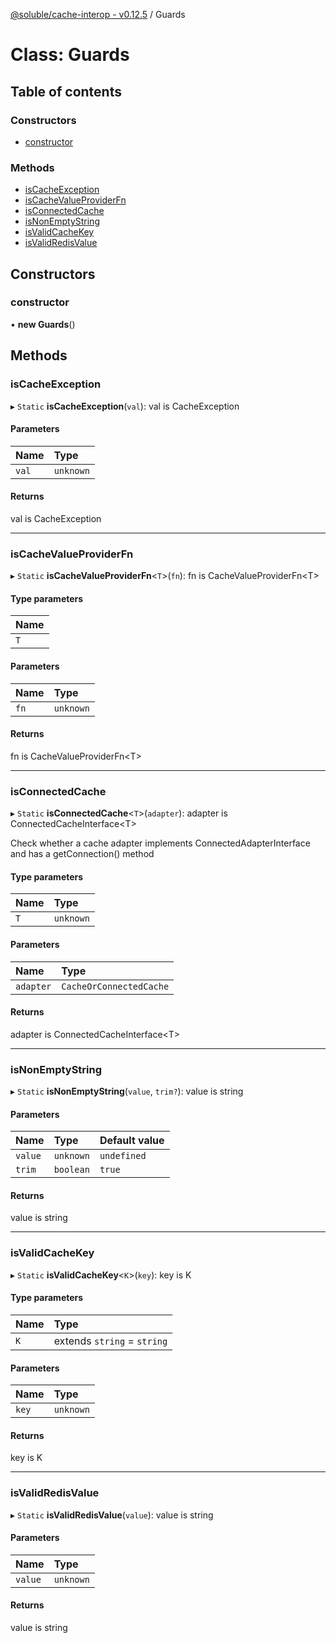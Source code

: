 [@soluble/cache-interop - v0.12.5](../README.md) / Guards

# Class: Guards

## Table of contents

### Constructors

- [constructor](Guards.md#constructor)

### Methods

- [isCacheException](Guards.md#iscacheexception)
- [isCacheValueProviderFn](Guards.md#iscachevalueproviderfn)
- [isConnectedCache](Guards.md#isconnectedcache)
- [isNonEmptyString](Guards.md#isnonemptystring)
- [isValidCacheKey](Guards.md#isvalidcachekey)
- [isValidRedisValue](Guards.md#isvalidredisvalue)

## Constructors

### constructor

• **new Guards**()

## Methods

### isCacheException

▸ `Static` **isCacheException**(`val`): val is CacheException

#### Parameters

| Name  | Type      |
| :---- | :-------- |
| `val` | `unknown` |

#### Returns

val is CacheException

---

### isCacheValueProviderFn

▸ `Static` **isCacheValueProviderFn**<`T`\>(`fn`): fn is CacheValueProviderFn<T\>

#### Type parameters

| Name |
| :--- |
| `T`  |

#### Parameters

| Name | Type      |
| :--- | :-------- |
| `fn` | `unknown` |

#### Returns

fn is CacheValueProviderFn<T\>

---

### isConnectedCache

▸ `Static` **isConnectedCache**<`T`\>(`adapter`): adapter is ConnectedCacheInterface<T\>

Check whether a cache adapter implements ConnectedAdapterInterface
and has a getConnection() method

#### Type parameters

| Name | Type      |
| :--- | :-------- |
| `T`  | `unknown` |

#### Parameters

| Name      | Type                    |
| :-------- | :---------------------- |
| `adapter` | `CacheOrConnectedCache` |

#### Returns

adapter is ConnectedCacheInterface<T\>

---

### isNonEmptyString

▸ `Static` **isNonEmptyString**(`value`, `trim?`): value is string

#### Parameters

| Name    | Type      | Default value |
| :------ | :-------- | :------------ |
| `value` | `unknown` | `undefined`   |
| `trim`  | `boolean` | `true`        |

#### Returns

value is string

---

### isValidCacheKey

▸ `Static` **isValidCacheKey**<`K`\>(`key`): key is K

#### Type parameters

| Name | Type                        |
| :--- | :-------------------------- |
| `K`  | extends `string` = `string` |

#### Parameters

| Name  | Type      |
| :---- | :-------- |
| `key` | `unknown` |

#### Returns

key is K

---

### isValidRedisValue

▸ `Static` **isValidRedisValue**(`value`): value is string

#### Parameters

| Name    | Type      |
| :------ | :-------- |
| `value` | `unknown` |

#### Returns

value is string
